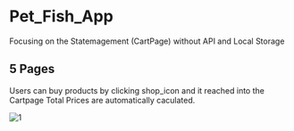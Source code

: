   # Pet_Fish_App

Focusing on the Statemagement (CartPage) without API and Local Storage

## 5 Pages 
 Users can buy products by clicking shop_icon and it reached into the Cartpage
 Total Prices are automatically caculated.
 
![1](https://github.com/ShineWaiYanAung/Fish_Project/assets/146170724/2a12f09b-7f87-4032-998a-8f5fbc9eb7ff)
